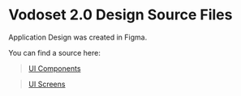 
# Vodoset 2.0 Design Source Files

Application Design was created in Figma.

You can find a source here:

> [UI Components][ui_components_link]

> [UI Screens][ui_screens_link]


[ui_components_link]: https://www.figma.com/file/fEVQId3qezmgaxjNChDVSM/Vodoset-2.0?node-id=0%3A1
[ui_screens_link]: https://www.figma.com/file/fEVQId3qezmgaxjNChDVSM/Vodoset-2.0?node-id=11%3A12